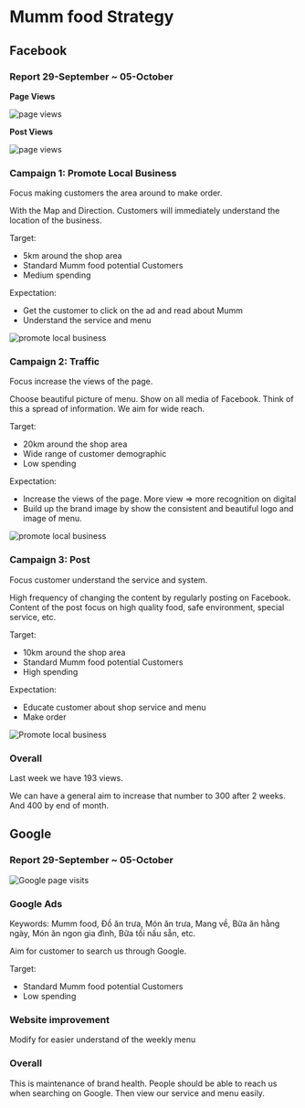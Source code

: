 # Mumm food Strategy

## Facebook

### Report 29-September ~ 05-October

**Page Views**

![page views](./img/fb-report-page-views.png)

**Post Views**

![page views](./img/fb-report-post-views.png)

### Campaign 1: Promote Local Business

Focus making customers the area around to make order.

With the Map and Direction. Customers will immediately understand the location of the business.

Target:
- 5km around the shop area
- Standard Mumm food potential Customers
- Medium spending

Expectation:
- Get the customer to click on the ad and read about Mumm
- Understand the service and menu

![promote local business](./img/promote-local-business.png)
<!-- <img src="./img/promote-local-business.png" alt="drawing" width="300"/> -->

### Campaign 2: Traffic

Focus increase the views of the page.

Choose beautiful picture of menu. Show on all media of Facebook. Think of this a spread of information. We aim for wide reach.

Target:
- 20km around the shop area
- Wide range of customer demographic
- Low spending

Expectation:
- Increase the views of the page. More view => more recognition on digital
- Build up the brand image by show the consistent and beautiful logo and image of menu.

![promote local business](./img/promote-trafic.png)
<!-- <img src="./img/promote-local-business.png" alt="drawing" width="300"/> -->

### Campaign 3: Post

Focus customer understand the service and system.

High frequency of changing the content by regularly posting on Facebook. Content of the post focus on high quality food, safe environment, special service, etc.

Target:
- 10km around the shop area
- Standard Mumm food potential Customers
- High spending

Expectation:
- Educate customer about shop service and menu
- Make order

![Promote local business](./img/promote-post.png)
<!-- <img src="./img/promote-local-business.png" alt="drawing" width="300"/> -->

### Overall

Last week we have 193 views.

We can have a general aim to increase that number to 300 after 2 weeks. And 400 by end of month.

## Google

### Report 29-September ~ 05-October

![Google page visits](./img/gg-report-page-visits.png)

### Google Ads

Keywords: Mumm food, Đồ ăn trưa, Món ăn trưa, Mang về, Bữa ăn hằng ngày, Món ăn ngon gia đình, Bữa tối nấu sẵn, etc.

Aim for customer to search us through Google.

Target:
- Standard Mumm food potential Customers
- Low spending

### Website improvement

Modify for easier understand of the weekly menu

### Overall

This is maintenance of brand health. People should be able to reach us when searching on Google. Then view our service and menu easily.
